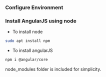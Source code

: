 ### Configure Environment ###

### Install AngularJS using node ###

- To install node
```sh
sudo apt install npm
```

- To install angularJS
```sh
npm i @angular/core
```

node_modules folder is included for simplicity. 
